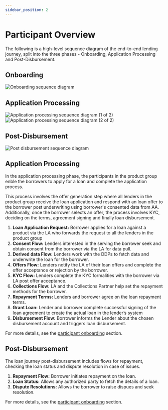 ```yaml
---
sidebar_position: 2
---
```


# Participant Overview

The following is a high-level sequence diagram of the end-to-end lending journey, split into the three phases - Onboarding, Application Processing and Post-Disbursement.

## Onboarding

![Onboarding sequence diagram](./_images/sq_onboarding.png)

## Application Processing

![Application processing sequence diagram (1 of 2)](./_images/sq_application_process_1.png)
![Application processing sequence diagram (2 of 2)](./_images/sq_application_process_2.png)

## Post-Disbursement

![Post disbursement sequence diagram](./_images/sq_post_disbursement.png)

## Application Processing

In the application processing phase, the participants in the product group enble the borrowers to apply for a loan and complete the application process. 

This process involves the offer generation step where all lenders in the product group receive the loan application and respond with an loan offer to the borrower post underwriting using borrower's consented data from AA. Additionally, once the borrower selects an offer, the process involves KYC, deciding on the terms, agreement signing and finally loan disbursement.

1. **Loan Application Request:** Borrower applies for a loan against a product via the LA who forwards the request to all the lenders in the product group
2. **Consent Flow:** Lenders interested in the serving the borrower seek and obtain consent from the borrower via the LA for data pull.
3. **Derived data Flow:** Lenders work with the DDPs to fetch data and underwrite the loan for the borrower.
4. **Offers Flow:** Lenders notify the LA of their loan offers and complete the offer acceptance or rejection by the borrower.
5. **KYC Flow:** Lenders complete the KYC formalities with the borrower via LA post offer acceptance.
6. **Collections Flow:** LA and the Collections Partner help set the repayment methods for the borrower.
7. **Repayment Terms:** Lenders and borrower agree on the loan repayment terms.
8. **Grant Loan:** Lender and borrower complete successful signing of the loan agreement to create the actual loan in the lender’s system
9. **Disbursement Flow:** Borrower informs the Lender about the chosen disbursement account and triggers loan disbursement.

For more details, see the [participant onboarding](../participant_onboarding/participant_overview) section.

## Post-Disbursement

The loan journey post-disbursement includes flows for repayment, checking the loan status and dispute resolution in case of issues.

1. **Repayment Flow:** Borrower initiates repayment on the loan.
2. **Loan Status:** Allows any authorized party to fetch the details of a loan.
3. **Dispute Resolutions:** Allows the borrower to raise dispues and seek resolution.

For more details, see the [participant onboarding](../participant_onboarding/participant_overview) section.
